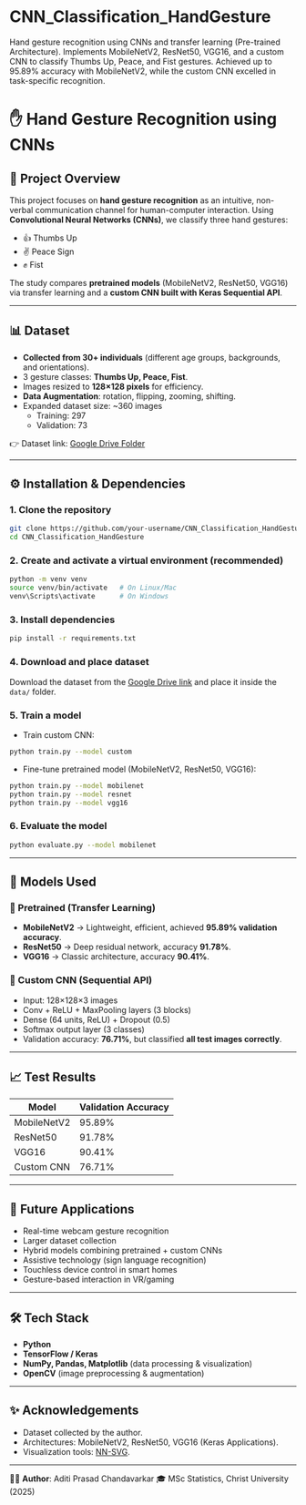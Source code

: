 # CNN_Classification_HandGesture
Hand gesture recognition using CNNs and transfer learning (Pre-trained Architecture). Implements MobileNetV2, ResNet50, VGG16, and a custom CNN to classify Thumbs Up, Peace, and Fist gestures. Achieved up to 95.89% accuracy with MobileNetV2, while the custom CNN excelled in task-specific recognition.

# ✋ Hand Gesture Recognition using CNNs

## 📌 Project Overview
This project focuses on **hand gesture recognition** as an intuitive, non-verbal communication channel for human-computer interaction. Using **Convolutional Neural Networks (CNNs)**, we classify three hand gestures:
- 👍 Thumbs Up  
- ✌ Peace Sign  
- ✊ Fist  

The study compares **pretrained models** (MobileNetV2, ResNet50, VGG16) via transfer learning and a **custom CNN built with Keras Sequential API**.  

---

## 📊 Dataset
- **Collected from 30+ individuals** (different age groups, backgrounds, and orientations).  
- 3 gesture classes: **Thumbs Up, Peace, Fist**.  
- Images resized to **128×128 pixels** for efficiency.  
- **Data Augmentation**: rotation, flipping, zooming, shifting.  
- Expanded dataset size: ~360 images  
  - Training: 297  
  - Validation: 73  

👉 Dataset link: [Google Drive Folder](https://drive.google.com/drive/folders/1AAhKf8HhBpPOL3C9ae3bvDFjO6zumBem?usp=sharing)

---

## ⚙️ Installation & Dependencies
### 1. Clone the repository
```bash
git clone https://github.com/your-username/CNN_Classification_HandGesture.git
cd CNN_Classification_HandGesture
````

### 2. Create and activate a virtual environment (recommended)

```bash
python -m venv venv
source venv/bin/activate   # On Linux/Mac
venv\Scripts\activate      # On Windows
```

### 3. Install dependencies

```bash
pip install -r requirements.txt
```

### 4. Download and place dataset

Download the dataset from the [Google Drive link](https://drive.google.com/drive/folders/1AAhKf8HhBpPOL3C9ae3bvDFjO6zumBem?usp=sharing) and place it inside the `data/` folder.

### 5. Train a model

* Train custom CNN:

```bash
python train.py --model custom
```

* Fine-tune pretrained model (MobileNetV2, ResNet50, VGG16):

```bash
python train.py --model mobilenet
python train.py --model resnet
python train.py --model vgg16
```

### 6. Evaluate the model

```bash
python evaluate.py --model mobilenet
```

---

## 🧠 Models Used

### 🔹 Pretrained (Transfer Learning)

* **MobileNetV2** → Lightweight, efficient, achieved **95.89% validation accuracy**.
* **ResNet50** → Deep residual network, accuracy **91.78%**.
* **VGG16** → Classic architecture, accuracy **90.41%**.

### 🔹 Custom CNN (Sequential API)

* Input: 128×128×3 images
* Conv + ReLU + MaxPooling layers (3 blocks)
* Dense (64 units, ReLU) + Dropout (0.5)
* Softmax output layer (3 classes)
* Validation accuracy: **76.71%**, but classified **all test images correctly**.

---

## 📈 Test Results

| Model       | Validation Accuracy |
| ----------- | ------------------- |
| MobileNetV2 | 95.89%              |
| ResNet50    | 91.78%              |
| VGG16       | 90.41%              |
| Custom CNN  | 76.71%              |

---

## 🚀 Future Applications

* Real-time webcam gesture recognition
* Larger dataset collection
* Hybrid models combining pretrained + custom CNNs
* Assistive technology (sign language recognition)
* Touchless device control in smart homes
* Gesture-based interaction in VR/gaming

---

## 🛠 Tech Stack

* **Python**
* **TensorFlow / Keras**
* **NumPy, Pandas, Matplotlib** (data processing & visualization)
* **OpenCV** (image preprocessing & augmentation)

---

## ✨ Acknowledgements

* Dataset collected by the author.
* Architectures: MobileNetV2, ResNet50, VGG16 (Keras Applications).
* Visualization tools: [NN-SVG](https://alexlenail.me/NN-SVG/LeNet.html).

---

👩‍💻 **Author**: Aditi Prasad Chandavarkar
🎓 MSc Statistics, Christ University (2025)

